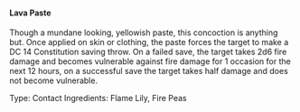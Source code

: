 #### Lava Paste
Though a mundane looking, yellowish paste, this concoction is anything but. Once applied on skin or clothing, the paste forces the target to make a DC 14 Constitution saving throw. On a failed save, the target takes 2d6 fire damage and becomes vulnerable against fire damage for 1 occasion for the next 12 hours, on a successful save the target takes half damage and does not become vulnerable.

Type: Contact
Ingredients: Flame Lily, Fire Peas